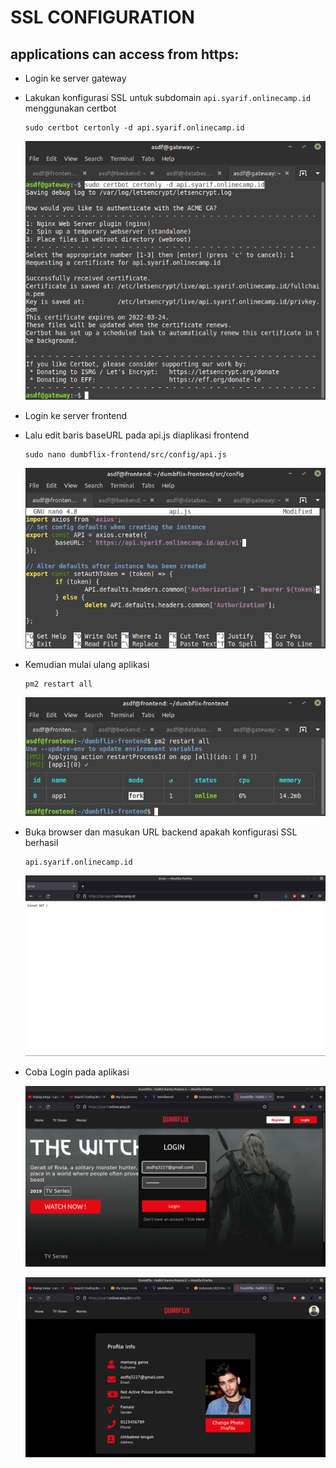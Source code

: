 # SSL CONFIGURATION

## applications can access from **https:**

-   Login ke server gateway

-   Lakukan konfigurasi SSL untuk subdomain `api.syarif.onlinecamp.id` menggunakan certbot

        sudo certbot certonly -d api.syarif.onlinecamp.id

    ![gambar 1](assets/7buatsertifikat.png)

-   Login ke server frontend

-   Lalu edit baris baseURL pada api.js diaplikasi frontend

        sudo nano dumbflix-frontend/src/config/api.js

    ![gambar 1](assets/2isinanoapijs.png)

-   Kemudian mulai ulang aplikasi

        pm2 restart all

    ![gambar 2](assets/3restart.png)

-   Buka browser dan masukan URL backend apakah konfigurasi SSL berhasil

        api.syarif.onlinecamp.id

    ![gambar 2](assets/10cannot.png)

-   Coba Login pada aplikasi

    ![gambar 2](assets/loglog.png)   

    ![gambar 2](assets/outout.png)
